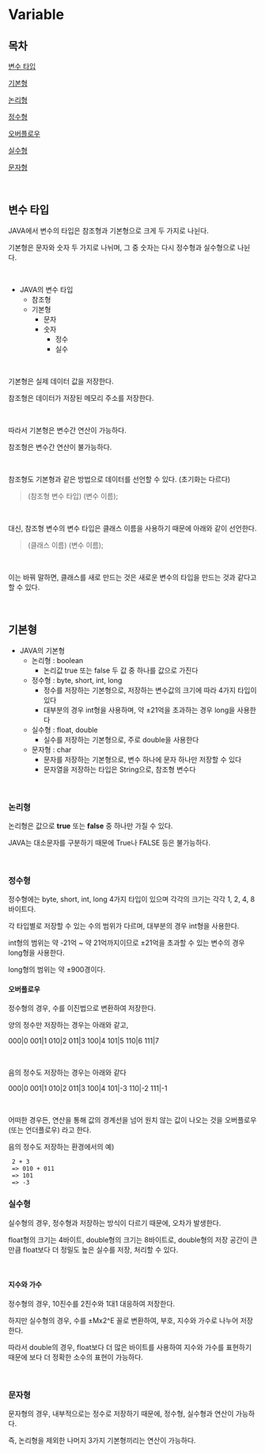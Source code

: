 # Variable

## 목차

[변수 타입](#변수-타입)

[기본형](#기본형)

[논리형](#논리형)

[정수형](#정수형)

[오버플로우](#오버플로우)

[실수형](#실수형)

[문자형](#문자형)

<br>

## 변수 타입

JAVA에서 변수의 타입은 참조형과 기본형으로 크게 두 가지로 나뉜다.

기본형은 문자와 숫자 두 가지로 나뉘며, 그 중 숫자는 다시 정수형과 실수형으로 나뉜다.

<br>

- JAVA의 변수 타입
  - 참조형
  - 기본형
    - 문자
    - 숫자
      - 정수
      - 실수

<br>

기본형은 실제 데이터 값을 저장한다.

참조형은 데이터가 저장된 메모리 주소를 저장한다.

<br>

따라서 기본형은 변수간 연산이 가능하다.

참조형은 변수간 연산이 불가능하다.

<br>

참조형도 기본형과 같은 방법으로 데이터를 선언할 수 있다. (초기화는 다르다)

> (참조형 변수 타입) (변수 이름);

<br>

대신, 참조형 변수의 변수 타입은 클래스 이름을 사용하기 때문에 아래와 같이 선언한다.

> (클래스 이름) (변수 이름);

<br>

이는 바꿔 말하면, 클래스를 새로 만드는 것은 새로운 변수의 타입을 만드는 것과 같다고 할 수 있다.

<br>

## 기본형

- JAVA의 기본형
  - 논리형 : boolean
    - 논리값 true 또는 false 두 값 중 하나를 값으로 가진다
  - 정수형 : byte, short, int, long
    - 정수를 저장하는 기본형으로, 저장하는 변수값의 크기에 따라 4가지 타입이 있다
    - 대부분의 경우 int형을 사용하며, 약 ±21억을 초과하는 경우 long을 사용한다
  - 실수형 : float, double
    - 실수를 저장하는 기본형으로, 주로 double을 사용한다
  - 문자형 : char
    - 문자를 저장하는 기본형으로, 변수 하나에 문자 하나만 저장할 수 있다
    - 문자열을 저장하는 타입은 String으로, 참조형 변수다

<br>

### 논리형

논리형은 값으로 **true** 또는 **false** 중 하나만 가질 수 있다.

JAVA는 대소문자를 구분하기 때문에 True나 FALSE 등은 불가능하다.

<br>

### 정수형

정수형에는 byte, short, int, long 4가지 타입이 있으며 각각의 크기는 각각 1, 2, 4, 8바이트다.

각 타입별로 저장할 수 있는 수의 범위가 다르며, 대부분의 경우 int형을 사용한다.

int형의 범위는 약 -21억 ~ 약 21억까지이므로 ±21억을 초과할 수 있는 변수의 경우 long형을 사용한다.

long형의 범위는 약 ±900경이다.

#### 오버플로우

정수형의 경우, 수를 이진법으로 변환하여 저장한다.

양의 정수만 저장하는 경우는 아래와 같고,

000|0
001|1
010|2
011|3
100|4
101|5
110|6
111|7

<br>

음의 정수도 저장하는 경우는 아래와 같다

000|0
001|1
010|2
011|3
100|4
101|-3
110|-2
111|-1

<br>

어떠한 경우든, 연산을 통해 값의 경계선을 넘어 원치 않는 값이 나오는 것을 오버플로우 (또는 언더플로우) 라고 한다.

음의 정수도 저장하는 환경에서의 예)

```
 2 + 3
 => 010 + 011
 => 101
 => -3
```

### 실수형

실수형의 경우, 정수형과 저장하는 방식이 다르기 때문에, 오차가 발생한다.

float형의 크기는 4바이트, double형의 크기는 8바이트로, double형의 저장 공간이 큰 만큼 float보다 더 정밀도 높은 실수를 저장, 처리할 수 있다.

<br>

#### 지수와 가수

정수형의 경우, 10진수를 2진수와 1대1 대응하여 저장한다.

하지만 실수형의 경우, 수를 ±Mx2^E 꼴로 변환하여, 부호, 지수와 가수로 나누어 저장한다.

따라서 double의 경우, float보다 더 많은 바이트를 사용하여 지수와 가수를 표현하기 때문에 보다 더 정확한 소수의 표현이 가능하다.

<br>

### 문자형

문자형의 경우, 내부적으로는 정수로 저장하기 때문에, 정수형, 실수형과 연산이 가능하다.

즉, 논리형을 제외한 나머지 3가지 기본형끼리는 연산이 가능하다.

